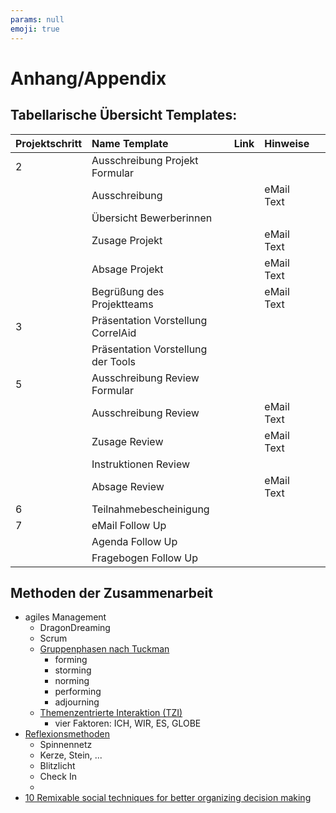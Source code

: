 ```yaml
---
params: null
emoji: true
---
```


# Anhang/Appendix

## Tabellarische Übersicht Templates:

| Projektschritt | Name Template | Link | Hinweise |  |
| :--- | :--- | :--- | :--- | :--- |
| 2 | Ausschreibung Projekt Formular |  |  |  |
|  | Ausschreibung |  | eMail Text |  |
|  | Übersicht Bewerberinnen |  |  |  |
|  | Zusage Projekt |  | eMail Text |  |
|  | Absage Projekt |  | eMail Text |  |
|  | Begrüßung des Projektteams |  | eMail Text |  |
| 3 | Präsentation Vorstellung CorrelAid |  |  |  |
|  | Präsentation Vorstellung der Tools |  |  |  |
| 5 | Ausschreibung Review Formular |  |  |  |
|  | Ausschreibung Review |  | eMail Text |  |
|  | Zusage Review |  | eMail Text |  |
|  | Instruktionen Review |  |  |  |
|  | Absage Review |  | eMail Text |  |
| 6 | Teilnahmebescheinigung |  |  |  |
| 7 | eMail Follow Up |  |  |  |
|  | Agenda Follow Up |  |  |  |
|  | Fragebogen Follow Up |  |  |  |

## Methoden der Zusammenarbeit

* agiles Management
  * DragonDreaming
  * Scrum
  * [Gruppenphasen nach Tuckman](https://de.wikipedia.org/wiki/Teambildung#Phasenmodell_nach_Tuckman)
    * forming
    * storming
    * norming
    * performing
    * adjourning 
  * [Themenzentrierte Interaktion \(TZI\)](https://de.wikipedia.org/wiki/Themenzentrierte_Interaktion)
    * vier Faktoren: ICH, WIR, ES, GLOBE
* [Reflexionsmethoden](http://www.spielewiki.org/wiki/Reflexionsmethoden)
  * Spinnennetz
  * Kerze, Stein, ...
  * Blitzlicht
  * Check In
  * 
* [10 Remixable social techniques for better organizing decision making](https://medium.com/open-state/10-remixable-social-techniques-for-better-organizing-decision-making-190717483953)

